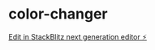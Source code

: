 # color-changer

[Edit in StackBlitz next generation editor ⚡️](https://stackblitz.com/~/github.com/Suhaibsml/color-changer)
